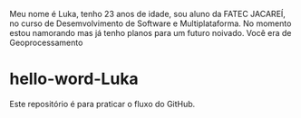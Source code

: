 Meu nome é Luka, tenho 23 anos de idade, sou aluno da FATEC JACAREÍ, no curso de Desemvolvimento de Software e Multiplataforma.
No momento estou namorando mas já tenho planos para um futuro noivado. Você era de Geoprocessamento
# hello-word-Luka
Este repositório é para praticar o fluxo do GitHub.
